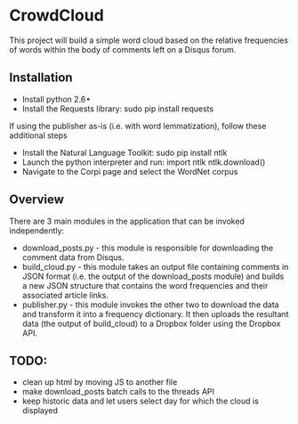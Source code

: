 CrowdCloud
==========

This project will build a simple word cloud based on the relative frequencies of words within the body of comments left on a Disqus forum.

Installation
-------------
* Install python 2.6+
* Install the Requests library: sudo pip install requests

If using the publisher as-is (i.e. with word lemmatization), follow these additional steps
* Install the Natural Language Toolkit: sudo pip install ntlk
* Launch the python interpreter and run:
		import ntlk
		ntlk.download()
* Navigate to the Corpi page and select the WordNet corpus



Overview
----------

There are 3 main modules in the application that can be invoked independently:
* download_posts.py - this module is responsible for downloading the comment data from Disqus. 
* build_cloud.py - this module takes an output file containing comments in JSON format (i.e. the output of the download_posts module) and builds a new JSON structure that contains the word frequencies and their associated article links. 
* publisher.py - this module invokes the other two to download the data and transform it into a frequency dictionary. It then uploads the resultant data (the output of build_cloud) to a Dropbox folder using the Dropbox API.

TODO:
-----------
* clean up html by moving JS to another file
* make download_posts batch calls to the threads API 
* keep historic data and let users select day for which the cloud is displayed
